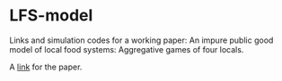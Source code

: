 # LFS-model
Links and simulation codes for a working paper: An impure public good model of local food systems: Aggregative games of four locals.

A [link](https://uwmadison.box.com/shared/static/xd9v5f2a4a8eddszky93ot0lu3o89qdh.pdf) for the paper.
